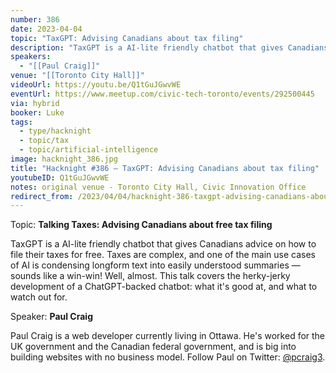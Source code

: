 ```yaml
---
number: 386
date: 2023-04-04
topic: "TaxGPT: Advising Canadians about tax filing"
description: "TaxGPT is a AI-lite friendly chatbot that gives Canadians advice on how to file their taxes for free. Taxes are complex, and one of the main use cases of AI is condensing longform text into easily understood summaries — sounds like a win-win! Well, almost. This talk covers the herky-jerky development of a ChatGPT-backed chatbot: what it's good at, and what to watch out for."
speakers:
  - "[[Paul Craig]]"
venue: "[[Toronto City Hall]]"
videoUrl: https://youtu.be/Q1tGuJGwvWE
eventUrl: https://www.meetup.com/civic-tech-toronto/events/292500445
via: hybrid
booker: Luke
tags:
  - type/hacknight
  - topic/tax
  - topic/artificial-intelligence
image: hacknight_386.jpg
title: "Hacknight #386 – TaxGPT: Advising Canadians about tax filing"
youtubeID: Q1tGuJGwvWE
notes: original venue - Toronto City Hall, Civic Innovation Office
redirect_from: /2023/04/04/hacknight-386-taxgpt-advising-canadians-about-tax-filing-with-paul-craig/
---
```

Topic: **Talking Taxes: Advising Canadians about free tax filing**

TaxGPT is a AI-lite friendly chatbot that gives Canadians advice on how to file their taxes for free. Taxes are complex, and one of the main use cases of AI is condensing longform text into easily understood summaries — sounds like a win-win! Well, almost. This talk covers the herky-jerky development of a ChatGPT-backed chatbot: what it's good at, and what to watch out for.

Speaker: **Paul Craig**

Paul Craig is a web developer currently living in Ottawa. He's worked for the UK government and the Canadian federal government, and is big into building websites with no business model. Follow Paul on Twitter: [@pcraig3](https://twitter.com/pcraig3).
